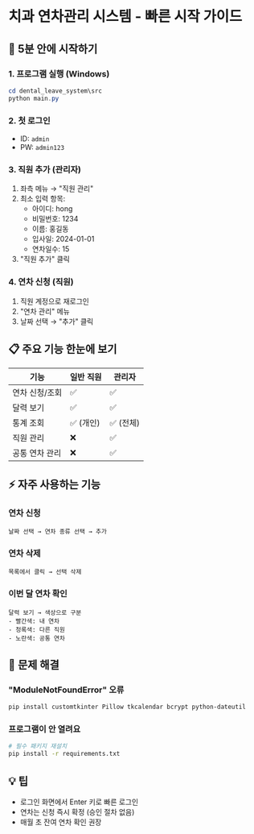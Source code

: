 # 치과 연차관리 시스템 - 빠른 시작 가이드

## 🚀 5분 안에 시작하기

### 1. 프로그램 실행 (Windows)
```powershell
cd dental_leave_system\src
python main.py
```

### 2. 첫 로그인
- ID: `admin`
- PW: `admin123`

### 3. 직원 추가 (관리자)
1. 좌측 메뉴 → "직원 관리"
2. 최소 입력 항목:
   - 아이디: hong
   - 비밀번호: 1234
   - 이름: 홍길동
   - 입사일: 2024-01-01
   - 연차일수: 15
3. "직원 추가" 클릭

### 4. 연차 신청 (직원)
1. 직원 계정으로 재로그인
2. "연차 관리" 메뉴
3. 날짜 선택 → "추가" 클릭

## 📋 주요 기능 한눈에 보기

| 기능 | 일반 직원 | 관리자 |
|------|----------|--------|
| 연차 신청/조회 | ✅ | ✅ |
| 달력 보기 | ✅ | ✅ |
| 통계 조회 | ✅ (개인) | ✅ (전체) |
| 직원 관리 | ❌ | ✅ |
| 공통 연차 관리 | ❌ | ✅ |

## ⚡ 자주 사용하는 기능

### 연차 신청
```
날짜 선택 → 연차 종류 선택 → 추가
```

### 연차 삭제
```
목록에서 클릭 → 선택 삭제
```

### 이번 달 연차 확인
```
달력 보기 → 색상으로 구분
- 빨간색: 내 연차
- 청록색: 다른 직원
- 노란색: 공통 연차
```

## 🔧 문제 해결

### "ModuleNotFoundError" 오류
```bash
pip install customtkinter Pillow tkcalendar bcrypt python-dateutil
```

### 프로그램이 안 열려요
```bash
# 필수 패키지 재설치
pip install -r requirements.txt
```

## 💡 팁
- 로그인 화면에서 Enter 키로 빠른 로그인
- 연차는 신청 즉시 확정 (승인 절차 없음)
- 매월 초 잔여 연차 확인 권장